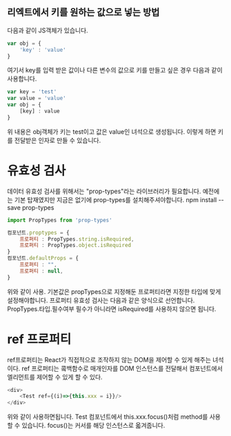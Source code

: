## 리엑트에서 키를 원하는 값으로 넣는 방법
다음과 같이 JS객체가 있습니다.
```js
var obj = {
    'key' : 'value'
}
```
여기서 key를 입력 받은 값이나 다른 변수의 값으로 키를 만들고 싶은 경우 다음과 같이 사용합니다.
```js
var key = 'test'
var value = 'value'
var obj = {
    [key] : value
}
```
위 내용은 obj객체가 키는 test이고 값은 value인 녀석으로 생성됩니다.
이렇게 하면 키를 전달받은 인자로 만들 수 있습니다.

# 유효성 검사
데이터 유효성 검사를 위해서는
"prop-types"라는 라이브러리가 필요합니다.
예전에는 기본 탑재였지만 지금은 없기에 prop-types를 설치해주셔야합니다.
npm install --save prop-types

```js
import PropTypes from 'prop-types'

컴포넌트.proptypes = {
    프로퍼티 : PropTypes.string.isRequired,
    프로퍼티 : PropTypes.object.isRequired
}
컴포넌트.defaultProps = {
    프로퍼티 : "",
    프로퍼티 : null,
}
```
위와 같이 사용.
기본값은 propTypes으로 지정해둔 프로퍼티라면 지정한 타입에 맞게 설정해야합니다.
프로퍼티 유효성 검사는 다음과 같은 양식으로 선언합니다.
PropTypes.타입.필수여부
필수가 아니라면 isRequired를 사용하지 않으면 됩니다.

# ref 프로퍼티

ref프로퍼티는 React가 직접적으로 조작하지 않는 DOM을 제어할 수 있게 해주는 녀석이다.
ref 프로퍼티는 콬백함수로 매개인자를 DOM 인스턴스를 전달해서 컴포넌트에서 엘리먼트를 제어할 수 있게 할 수 있다.
```js
<div>
    <Test ref={(i)=>{this.xxx = i}}/>
</div>
```
위와 같이 사용하면됩니다.
Test 컴포넌트에서 this.xxx.focus()처럼 method를 사용할 수 있습니다. focus()는 커서를 해당 인스턴스로 옯겨줍니다.
